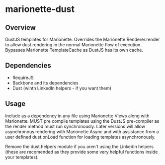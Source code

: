 # marionette-dust

## Overview
DustJS templates for Marionette. Overrides the Marionette.Renderer.render
to allow dust rendering in the normal Marionette flow of execution. Bypasses
Marionette TemplateCache as DustJS has its own cache.

## Dependencies
* RequireJS
* Backbone and its dependencies
* Dust (winth LinkedIn helpers - if you want them)

## Usage
Include as a dependency in any file using Marionette Views along with Marionette.
MUST pre compile templates using the DustJS pre-compiler as the render method
must run synchronously. Later versions will allow asynchronous rendering with
Marionette Async and with assistance from a user defined dust.onLoad function
for loading templates asynchronously.

Remove the dust.helpers module if you aren't using the LinkedIn helpers (these
are recomended as they provide some very helpful functions inside your templates).